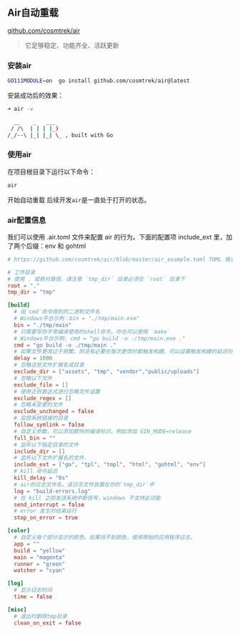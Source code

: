 ## Air自动重载
[github.com/cosmtrek/air]( github.com/cosmtrek/air )

>它足够稳定、功能齐全、活跃更新
> 

### 安装air
```bash
GO111MODULE=on  go install github.com/cosmtrek/air@latest
```

安装成功后的效果：
```bash
➜ air -v                         

  __    _   ___  
 / /\  | | | |_) 
/_/--\ |_| |_| \_ , built with Go 

```

### 使用air
在项目根目录下运行以下命令：
```bash
air
```
开始自动重载
后续开发`air`是一直处于打开的状态。

### air配置信息
我们可以使用 .air.toml 文件来配置 air 的行为。下面的配置项 include_ext 里，加了两个后缀：env 和 gohtml 
```toml
# https://github.com/cosmtrek/air/blob/master/air_example.toml TOML 格式的配置文件

# 工作目录
# 使用 . 或绝对路径，请注意 `tmp_dir` 目录必须在 `root` 目录下
root = "."
tmp_dir = "tmp"

[build]
  # 由`cmd`命令得到的二进制文件名
  # Windows平台示例：bin = "./tmp/main.exe"
  bin = "./tmp/main"
  # 只需要写你平常编译使用的shell命令。你也可以使用 `make`
  # Windows平台示例: cmd = "go build -o ./tmp/main.exe ."
  cmd = "go build -o ./tmp/main ."
  # 如果文件更改过于频繁，则没有必要在每次更改时都触发构建。可以设置触发构建的延迟时间
  delay = 1000
  # 忽略这些文件扩展名或目录
  exclude_dir = ["assets", "tmp", "vendor","public/uploads"]
  # 忽略以下文件
  exclude_file = []
  # 使用正则表达式进行忽略文件设置
  exclude_regex = []
  # 忽略未变更的文件
  exclude_unchanged = false
  # 监控系统链接的目录
  follow_symlink = false
  # 自定义参数，可以添加额外的编译标识，例如添加 GIN_MODE=release
  full_bin = ""
  # 监听以下指定目录的文件
  include_dir = []
  # 监听以下文件扩展名的文件.
  include_ext = ["go", "tpl", "tmpl", "html", "gohtml", "env"]
  # kill 命令延迟
  kill_delay = "0s"
  # air的日志文件名，该日志文件放置在你的`tmp_dir`中
  log = "build-errors.log"
  # 在 kill 之前发送系统中断信号，windows 不支持此功能
  send_interrupt = false
  # error 发生时结束运行
  stop_on_error = true

[color]
  # 自定义每个部分显示的颜色。如果找不到颜色，使用原始的应用程序日志。
  app = ""
  build = "yellow"
  main = "magenta"
  runner = "green"
  watcher = "cyan"

[log]
  # 显示日志时间
  time = false

[misc]
  # 退出时删除tmp目录
  clean_on_exit = false
```

